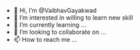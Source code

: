 - 👋 Hi, I’m @VaibhavGayakwad
- 👀 I’m interested in willing to learn new skill
- 🌱 I’m currently learning ...
- 💞️ I’m looking to collaborate on ...
- 📫 How to reach me ...

<!---
VaibhavGayakwad/VaibhavGayakwad is a ✨ special ✨ repository because its `README.md` (this file) appears on your GitHub profile.
You can click the Preview link to take a look at your changes.
--->
